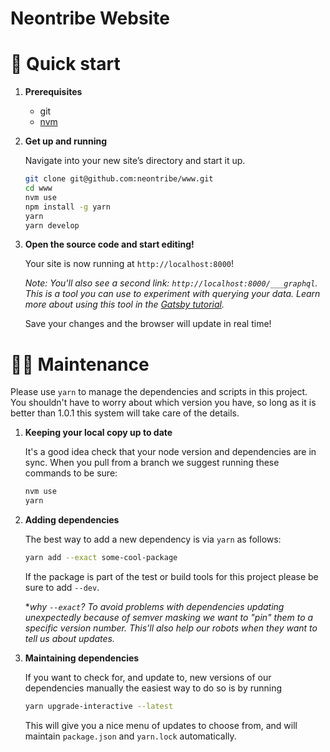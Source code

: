 # Neontribe Website


# 🚀 Quick start
1.  **Prerequisites**

    * git
    * [nvm](https://github.com/creationix/nvm)

1.  **Get up and running**

    Navigate into your new site’s directory and start it up.

    ```sh
    git clone git@github.com:neontribe/www.git
    cd www
    nvm use
    npm install -g yarn
    yarn
    yarn develop
    ```

1.  **Open the source code and start editing!**

    Your site is now running at `http://localhost:8000`!

    *Note: You'll also see a second link: `http://localhost:8000/___graphql`. This is a tool you can use to experiment with querying your data. Learn more about using this tool in the [Gatsby tutorial](https://www.gatsbyjs.org/tutorial/part-five/#introducing-graphiql).*

    Save your changes and the browser will update in real time!

# 👷‍♀️ Maintenance

Please use `yarn` to manage the dependencies and scripts in this project. You shouldn't have to worry about which version you have, so long as it is better than 1.0.1 this system will take care of the details.

1. **Keeping your local copy up to date**

    It's a good idea check that your node version and dependencies are in sync. When you pull from a branch we suggest running these commands to be sure:

    ```sh
    nvm use
    yarn
    ```

1. **Adding dependencies**

    The best way to add a new dependency is via `yarn` as follows:

    ```sh
    yarn add --exact some-cool-package
    ```

    If the package is part of the test or build tools for this project please be sure to add `--dev`.

    **why `--exact`? To avoid problems with dependencies updating unexpectedly because of semver masking we want to "pin" them to a specific version number. This'll also help our robots when they want to tell us about updates.*

1. **Maintaining dependencies**

    If you want to check for, and update to, new versions of our dependencies manually the easiest way to do so is by running

    ```sh
    yarn upgrade-interactive --latest
    ```
    This will give you a nice menu of updates to choose from, and will maintain `package.json` and `yarn.lock` automatically.



